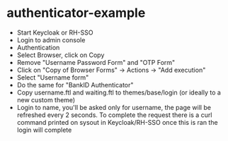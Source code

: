 # authenticator-example

* Start Keycloak or RH-SSO
* Login to admin console
* Authentication
* Select Browser, click on Copy
* Remove "Username Password Form" and "OTP Form"
* Click on "Copy of Browser Forms" -> Actions -> "Add execution"
* Select "Username form"
* Do the same for "BankID Authenticator"
* Copy username.ftl and waiting.ftl to themes/base/login (or ideally to a new custom theme)
* Login to name, you'll be asked only for username, the page will be refreshed every 2 seconds. To complete the request there is a curl command printed on sysout in Keycloak/RH-SSO once this is ran the login will complete
